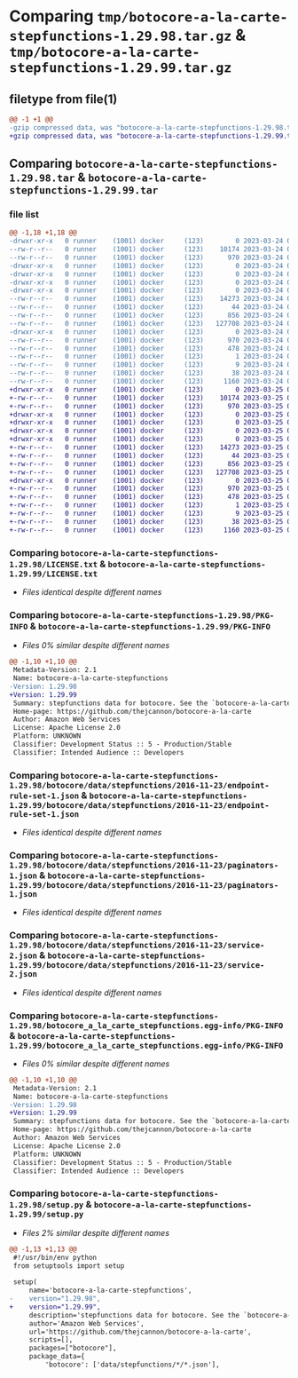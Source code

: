 # Comparing `tmp/botocore-a-la-carte-stepfunctions-1.29.98.tar.gz` & `tmp/botocore-a-la-carte-stepfunctions-1.29.99.tar.gz`

## filetype from file(1)

```diff
@@ -1 +1 @@
-gzip compressed data, was "botocore-a-la-carte-stepfunctions-1.29.98.tar", last modified: Fri Mar 24 01:24:40 2023, max compression
+gzip compressed data, was "botocore-a-la-carte-stepfunctions-1.29.99.tar", last modified: Sat Mar 25 01:23:08 2023, max compression
```

## Comparing `botocore-a-la-carte-stepfunctions-1.29.98.tar` & `botocore-a-la-carte-stepfunctions-1.29.99.tar`

### file list

```diff
@@ -1,18 +1,18 @@
-drwxr-xr-x   0 runner    (1001) docker     (123)        0 2023-03-24 01:24:40.602147 botocore-a-la-carte-stepfunctions-1.29.98/
--rw-r--r--   0 runner    (1001) docker     (123)    10174 2023-03-24 01:24:40.000000 botocore-a-la-carte-stepfunctions-1.29.98/LICENSE.txt
--rw-r--r--   0 runner    (1001) docker     (123)      970 2023-03-24 01:24:40.602147 botocore-a-la-carte-stepfunctions-1.29.98/PKG-INFO
-drwxr-xr-x   0 runner    (1001) docker     (123)        0 2023-03-24 01:24:40.602147 botocore-a-la-carte-stepfunctions-1.29.98/botocore/
-drwxr-xr-x   0 runner    (1001) docker     (123)        0 2023-03-24 01:24:40.602147 botocore-a-la-carte-stepfunctions-1.29.98/botocore/data/
-drwxr-xr-x   0 runner    (1001) docker     (123)        0 2023-03-24 01:24:40.602147 botocore-a-la-carte-stepfunctions-1.29.98/botocore/data/stepfunctions/
-drwxr-xr-x   0 runner    (1001) docker     (123)        0 2023-03-24 01:24:40.602147 botocore-a-la-carte-stepfunctions-1.29.98/botocore/data/stepfunctions/2016-11-23/
--rw-r--r--   0 runner    (1001) docker     (123)    14273 2023-03-24 01:23:57.000000 botocore-a-la-carte-stepfunctions-1.29.98/botocore/data/stepfunctions/2016-11-23/endpoint-rule-set-1.json
--rw-r--r--   0 runner    (1001) docker     (123)       44 2023-03-24 01:23:57.000000 botocore-a-la-carte-stepfunctions-1.29.98/botocore/data/stepfunctions/2016-11-23/examples-1.json
--rw-r--r--   0 runner    (1001) docker     (123)      856 2023-03-24 01:23:57.000000 botocore-a-la-carte-stepfunctions-1.29.98/botocore/data/stepfunctions/2016-11-23/paginators-1.json
--rw-r--r--   0 runner    (1001) docker     (123)   127708 2023-03-24 01:23:57.000000 botocore-a-la-carte-stepfunctions-1.29.98/botocore/data/stepfunctions/2016-11-23/service-2.json
-drwxr-xr-x   0 runner    (1001) docker     (123)        0 2023-03-24 01:24:40.602147 botocore-a-la-carte-stepfunctions-1.29.98/botocore_a_la_carte_stepfunctions.egg-info/
--rw-r--r--   0 runner    (1001) docker     (123)      970 2023-03-24 01:24:40.000000 botocore-a-la-carte-stepfunctions-1.29.98/botocore_a_la_carte_stepfunctions.egg-info/PKG-INFO
--rw-r--r--   0 runner    (1001) docker     (123)      478 2023-03-24 01:24:40.000000 botocore-a-la-carte-stepfunctions-1.29.98/botocore_a_la_carte_stepfunctions.egg-info/SOURCES.txt
--rw-r--r--   0 runner    (1001) docker     (123)        1 2023-03-24 01:24:40.000000 botocore-a-la-carte-stepfunctions-1.29.98/botocore_a_la_carte_stepfunctions.egg-info/dependency_links.txt
--rw-r--r--   0 runner    (1001) docker     (123)        9 2023-03-24 01:24:40.000000 botocore-a-la-carte-stepfunctions-1.29.98/botocore_a_la_carte_stepfunctions.egg-info/top_level.txt
--rw-r--r--   0 runner    (1001) docker     (123)       38 2023-03-24 01:24:40.602147 botocore-a-la-carte-stepfunctions-1.29.98/setup.cfg
--rw-r--r--   0 runner    (1001) docker     (123)     1160 2023-03-24 01:24:40.000000 botocore-a-la-carte-stepfunctions-1.29.98/setup.py
+drwxr-xr-x   0 runner    (1001) docker     (123)        0 2023-03-25 01:23:08.761088 botocore-a-la-carte-stepfunctions-1.29.99/
+-rw-r--r--   0 runner    (1001) docker     (123)    10174 2023-03-25 01:23:08.000000 botocore-a-la-carte-stepfunctions-1.29.99/LICENSE.txt
+-rw-r--r--   0 runner    (1001) docker     (123)      970 2023-03-25 01:23:08.761088 botocore-a-la-carte-stepfunctions-1.29.99/PKG-INFO
+drwxr-xr-x   0 runner    (1001) docker     (123)        0 2023-03-25 01:23:08.757088 botocore-a-la-carte-stepfunctions-1.29.99/botocore/
+drwxr-xr-x   0 runner    (1001) docker     (123)        0 2023-03-25 01:23:08.757088 botocore-a-la-carte-stepfunctions-1.29.99/botocore/data/
+drwxr-xr-x   0 runner    (1001) docker     (123)        0 2023-03-25 01:23:08.757088 botocore-a-la-carte-stepfunctions-1.29.99/botocore/data/stepfunctions/
+drwxr-xr-x   0 runner    (1001) docker     (123)        0 2023-03-25 01:23:08.761088 botocore-a-la-carte-stepfunctions-1.29.99/botocore/data/stepfunctions/2016-11-23/
+-rw-r--r--   0 runner    (1001) docker     (123)    14273 2023-03-25 01:22:12.000000 botocore-a-la-carte-stepfunctions-1.29.99/botocore/data/stepfunctions/2016-11-23/endpoint-rule-set-1.json
+-rw-r--r--   0 runner    (1001) docker     (123)       44 2023-03-25 01:22:12.000000 botocore-a-la-carte-stepfunctions-1.29.99/botocore/data/stepfunctions/2016-11-23/examples-1.json
+-rw-r--r--   0 runner    (1001) docker     (123)      856 2023-03-25 01:22:12.000000 botocore-a-la-carte-stepfunctions-1.29.99/botocore/data/stepfunctions/2016-11-23/paginators-1.json
+-rw-r--r--   0 runner    (1001) docker     (123)   127708 2023-03-25 01:22:12.000000 botocore-a-la-carte-stepfunctions-1.29.99/botocore/data/stepfunctions/2016-11-23/service-2.json
+drwxr-xr-x   0 runner    (1001) docker     (123)        0 2023-03-25 01:23:08.761088 botocore-a-la-carte-stepfunctions-1.29.99/botocore_a_la_carte_stepfunctions.egg-info/
+-rw-r--r--   0 runner    (1001) docker     (123)      970 2023-03-25 01:23:08.000000 botocore-a-la-carte-stepfunctions-1.29.99/botocore_a_la_carte_stepfunctions.egg-info/PKG-INFO
+-rw-r--r--   0 runner    (1001) docker     (123)      478 2023-03-25 01:23:08.000000 botocore-a-la-carte-stepfunctions-1.29.99/botocore_a_la_carte_stepfunctions.egg-info/SOURCES.txt
+-rw-r--r--   0 runner    (1001) docker     (123)        1 2023-03-25 01:23:08.000000 botocore-a-la-carte-stepfunctions-1.29.99/botocore_a_la_carte_stepfunctions.egg-info/dependency_links.txt
+-rw-r--r--   0 runner    (1001) docker     (123)        9 2023-03-25 01:23:08.000000 botocore-a-la-carte-stepfunctions-1.29.99/botocore_a_la_carte_stepfunctions.egg-info/top_level.txt
+-rw-r--r--   0 runner    (1001) docker     (123)       38 2023-03-25 01:23:08.761088 botocore-a-la-carte-stepfunctions-1.29.99/setup.cfg
+-rw-r--r--   0 runner    (1001) docker     (123)     1160 2023-03-25 01:23:08.000000 botocore-a-la-carte-stepfunctions-1.29.99/setup.py
```

### Comparing `botocore-a-la-carte-stepfunctions-1.29.98/LICENSE.txt` & `botocore-a-la-carte-stepfunctions-1.29.99/LICENSE.txt`

 * *Files identical despite different names*

### Comparing `botocore-a-la-carte-stepfunctions-1.29.98/PKG-INFO` & `botocore-a-la-carte-stepfunctions-1.29.99/PKG-INFO`

 * *Files 0% similar despite different names*

```diff
@@ -1,10 +1,10 @@
 Metadata-Version: 2.1
 Name: botocore-a-la-carte-stepfunctions
-Version: 1.29.98
+Version: 1.29.99
 Summary: stepfunctions data for botocore. See the `botocore-a-la-carte` package for more info.
 Home-page: https://github.com/thejcannon/botocore-a-la-carte
 Author: Amazon Web Services
 License: Apache License 2.0
 Platform: UNKNOWN
 Classifier: Development Status :: 5 - Production/Stable
 Classifier: Intended Audience :: Developers
```

### Comparing `botocore-a-la-carte-stepfunctions-1.29.98/botocore/data/stepfunctions/2016-11-23/endpoint-rule-set-1.json` & `botocore-a-la-carte-stepfunctions-1.29.99/botocore/data/stepfunctions/2016-11-23/endpoint-rule-set-1.json`

 * *Files identical despite different names*

### Comparing `botocore-a-la-carte-stepfunctions-1.29.98/botocore/data/stepfunctions/2016-11-23/paginators-1.json` & `botocore-a-la-carte-stepfunctions-1.29.99/botocore/data/stepfunctions/2016-11-23/paginators-1.json`

 * *Files identical despite different names*

### Comparing `botocore-a-la-carte-stepfunctions-1.29.98/botocore/data/stepfunctions/2016-11-23/service-2.json` & `botocore-a-la-carte-stepfunctions-1.29.99/botocore/data/stepfunctions/2016-11-23/service-2.json`

 * *Files identical despite different names*

### Comparing `botocore-a-la-carte-stepfunctions-1.29.98/botocore_a_la_carte_stepfunctions.egg-info/PKG-INFO` & `botocore-a-la-carte-stepfunctions-1.29.99/botocore_a_la_carte_stepfunctions.egg-info/PKG-INFO`

 * *Files 0% similar despite different names*

```diff
@@ -1,10 +1,10 @@
 Metadata-Version: 2.1
 Name: botocore-a-la-carte-stepfunctions
-Version: 1.29.98
+Version: 1.29.99
 Summary: stepfunctions data for botocore. See the `botocore-a-la-carte` package for more info.
 Home-page: https://github.com/thejcannon/botocore-a-la-carte
 Author: Amazon Web Services
 License: Apache License 2.0
 Platform: UNKNOWN
 Classifier: Development Status :: 5 - Production/Stable
 Classifier: Intended Audience :: Developers
```

### Comparing `botocore-a-la-carte-stepfunctions-1.29.98/setup.py` & `botocore-a-la-carte-stepfunctions-1.29.99/setup.py`

 * *Files 2% similar despite different names*

```diff
@@ -1,13 +1,13 @@
 #!/usr/bin/env python
 from setuptools import setup
 
 setup(
     name='botocore-a-la-carte-stepfunctions',
-    version="1.29.98",
+    version="1.29.99",
     description='stepfunctions data for botocore. See the `botocore-a-la-carte` package for more info.',
     author='Amazon Web Services',
     url='https://github.com/thejcannon/botocore-a-la-carte',
     scripts=[],
     packages=["botocore"],
     package_data={
         'botocore': ['data/stepfunctions/*/*.json'],
```


